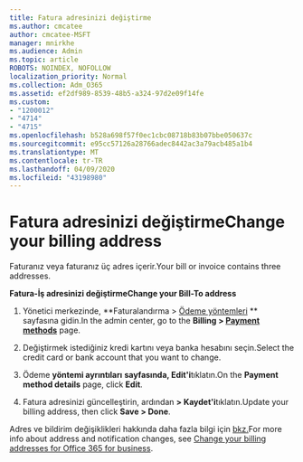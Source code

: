 ```yaml
---
title: Fatura adresinizi değiştirme
ms.author: cmcatee
author: cmcatee-MSFT
manager: mnirkhe
ms.audience: Admin
ms.topic: article
ROBOTS: NOINDEX, NOFOLLOW
localization_priority: Normal
ms.collection: Adm_O365
ms.assetid: ef2df989-8539-48b5-a324-97d2e09f14fe
ms.custom:
- "1200012"
- "4714"
- "4715"
ms.openlocfilehash: b528a698f57f0ec1cbc08718b83b07bbe050637c
ms.sourcegitcommit: e95cc57126a28766adec8442ac3a79acb485a1b4
ms.translationtype: MT
ms.contentlocale: tr-TR
ms.lasthandoff: 04/09/2020
ms.locfileid: "43198980"
---
```

# <a name="change-your-billing-address"></a><span data-ttu-id="5af80-102">Fatura adresinizi değiştirme</span><span class="sxs-lookup"><span data-stu-id="5af80-102">Change your billing address</span></span>

<span data-ttu-id="5af80-103">Faturanız veya faturanız üç adres içerir.</span><span class="sxs-lookup"><span data-stu-id="5af80-103">Your bill or invoice contains three addresses.</span></span> 

<span data-ttu-id="5af80-104">**Fatura-İş adresinizi değiştirme**</span><span class="sxs-lookup"><span data-stu-id="5af80-104">**Change your Bill-To address**</span></span>

1. <span data-ttu-id="5af80-105">Yönetici merkezinde, \*\*Faturalandırma > [Ödeme yöntemleri](https://go.microsoft.com/fwlink/p/?linkid=2018806) \*\* sayfasına gidin.</span><span class="sxs-lookup"><span data-stu-id="5af80-105">In the admin center, go to the **Billing > [Payment methods](https://go.microsoft.com/fwlink/p/?linkid=2018806)** page.</span></span> 

2. <span data-ttu-id="5af80-106">Değiştirmek istediğiniz kredi kartını veya banka hesabını seçin.</span><span class="sxs-lookup"><span data-stu-id="5af80-106">Select the credit card or bank account that you want to change.</span></span> 

3. <span data-ttu-id="5af80-107">Ödeme **yöntemi ayrıntıları** **sayfasında, Edit'i**tıklatın.</span><span class="sxs-lookup"><span data-stu-id="5af80-107">On the **Payment method details** page, click **Edit**.</span></span> 

4. <span data-ttu-id="5af80-108">Fatura adresinizi güncelleştirin, ardından **> Kaydet'i**tıklatın.</span><span class="sxs-lookup"><span data-stu-id="5af80-108">Update your billing address, then click **Save > Done**.</span></span> 

<span data-ttu-id="5af80-109">Adres ve bildirim değişiklikleri hakkında daha fazla bilgi için [bkz.](https://docs.microsoft.com/microsoft-365/commerce/billing-and-payments/change-your-billing-addresses?view=o365-worldwide)</span><span class="sxs-lookup"><span data-stu-id="5af80-109">For more info about address and notification changes, see [Change your billing addresses for Office 365 for business](https://docs.microsoft.com/microsoft-365/commerce/billing-and-payments/change-your-billing-addresses?view=o365-worldwide).</span></span> 

